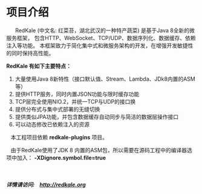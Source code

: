 <h1>项目介绍</h1>
<p>
   &nbsp;&nbsp;&nbsp;&nbsp;&nbsp;&nbsp;RedKale (中文名: 红菜苔，湖北武汉的一种特产蔬菜) 是基于Java 8全新的微服务框架， 包含HTTP、WebSocket、TCP/UDP、数据序列化、数据缓存、依赖注入等功能。 本框架致力于简化集中式和微服务架构的开发，在增强开发敏捷性的同时保持高性能。
</p>
<strong>RedKale 有如下主要特点：</strong>
<ol>
<li>大量使用Java 8新特性（接口默认值、Stream、Lambda、JDk8内置的ASM等）</li>
<li>提供HTTP服务，同时内置JSON功能与限时缓存功能</li>
<li>TCP层完全使用NIO.2，并统一TCP与UDP的接口换</li>
<li>提供分布式与集中式部署的无缝切换</li>
<li>提供类似JPA功能，并包含数据缓存自动同步与简洁的数据层操作接口</li>
<li>可以动态修改已依赖注入的资源</li>
</ol>
&nbsp;&nbsp;&nbsp;本工程项目依赖 <strong>redkale-plugins</strong> 项目。

&nbsp;&nbsp;&nbsp;由于RedKale使用了JDK 8 内置的ASM包，所以需要在源码工程中的编译器选项中加入： <b>-XDignore.symbol.file=true</b>

&nbsp;&nbsp;&nbsp;&nbsp;&nbsp;&nbsp;<h5>详情请访问:&nbsp;&nbsp;&nbsp;&nbsp;<a href='http://redkale.org' target='_blank'>http://redkale.org</a></h5>
